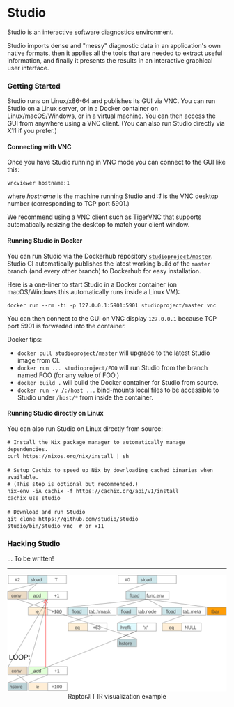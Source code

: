 # Studio

Studio is an interactive software diagnostics environment.

Studio imports dense and "messy" diagnostic data in an application's
own native formats, then it applies all the tools that are needed to
extract useful information, and finally it presents the results in an
interactive graphical user interface.

### Getting Started

Studio runs on Linux/x86-64 and publishes its GUI via VNC. You can run
Studio on a Linux server, or in a Docker container on
Linux/macOS/Windows, or in a virtual machine. You can then access the
GUI from anywhere using a VNC client. (You can also run Studio
directly via X11 if you prefer.)

#### Connecting with VNC

Once you have Studio running in VNC mode you can connect to the GUI like this:

```shell
vncviewer hostname:1
```

where *hostname* is the machine running Studio and *:1* is the VNC
desktop number (corresponding to TCP port 5901.)

We recommend using a VNC client such
as [TigerVNC](https://tigervnc.org/) that supports automatically
resizing the desktop to match your client window.

#### Running Studio in Docker

You can run Studio via the Dockerhub
repository
[`studioproject/master`](https://hub.docker.com/r/studioproject/master).
Studio CI automatically publishes the latest working build of the
`master` branch (and every other branch) to Dockerhub for easy
installation.

Here is a one-liner to start Studio in a Docker container (on
macOS/Windows this automatically runs inside a Linux VM):

```shell
docker run --rm -ti -p 127.0.0.1:5901:5901 studioproject/master vnc
```

You can then connect to the GUI on VNC display `127.0.0.1` because TCP
port 5901 is forwarded into the container.

Docker tips:

- `docker pull studioproject/master` will upgrade to the latest Studio image from CI.
- `docker run ... studioproject/FOO` will run Studio from the branch named FOO (for any value of FOO.)
- `docker build .` will build the Docker container for Studio from source.
- `docker run -v /:/host ...` bind-mounts local files to be accessible to Studio under `/host/*` from inside the container.

#### Running Studio directly on Linux

You can also run Studio on Linux directly from source:

```shell
# Install the Nix package manager to automatically manage dependencies.
curl https://nixos.org/nix/install | sh

# Setup Cachix to speed up Nix by downloading cached binaries when available.
# (This step is optional but recommended.)
nix-env -iA cachix -f https://cachix.org/api/v1/install
cachix use studio 

# Download and run Studio
git clone https://github.com/studio/studio
studio/bin/studio vnc  # or x11
```

### Hacking Studio

... To be written!

----

<p align="center"> <img src="studio.svg" alt="Studio screenshot" width=600> <br/> RaptorJIT IR visualization example </p>

